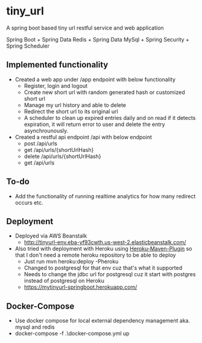 # tiny_url

A spring boot based tiny url restful service and web application

Spring Boot + Spring Data Redis + Spring Data MySql + Spring Security + Spring Scheduler

## Implemented functionality
- Created a web app under /app endpoint with below functionality
    - Register, login and logout
    - Create new short url with random generated hash or customized short url
    - Manage my url history and able to delete
    - Redirect the short url to its original url
    - A scheduler to clean up expired entries daily and on read if it detects expiration, it will return error to user and delete the entry asynchrounously.
- Created a restful api endpoint /api with below endpoint
    - post /api/urls
    - get /api/urls/{shortUrlHash} 
    - delete /api/urls/{shortUrlHash}
    - get /api/urls
## To-do
- Add the functionality of running realtime analytics for how many redirect occurs etc.
## Deployment
- Deployed via AWS Beanstalk
    - http://tinyurl-env.eba-yf93cwth.us-west-2.elasticbeanstalk.com/
- Also tried with deployment with Heroku using [Heroku-Maven-Plugin](https://github.com/heroku/heroku-maven-plugin) so that I don't need a remote heroku repository to be able to deploy
   - Just run mvn heroku:deploy -Pheroku
   - Changed to postgresql for that env cuz that's what it supported
   - Needs to change the jdbc url for postgresql cuz it start with postgres instead of postgresql on Heroku
   - https://mytinyurl-springboot.herokuapp.com/ 

## Docker-Compose
- Use docker compose for local external dependency management aka. mysql and redis
- docker-compose -f .\docker-compose.yml up


